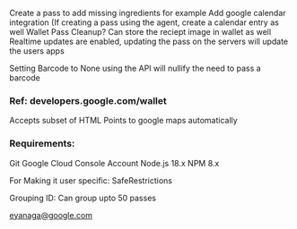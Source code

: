 Create a pass to add missing ingredients for example
Add google calendar integration (If creating a pass using the agent, create a calendar entry as well
Wallet Pass Cleanup?
Can store the reciept image in wallet as well
Realtime updates are enabled, updating the pass on the servers will update the users apps

Setting Barcode to None using the API will nullify the need to pass a barcode
### Ref: developers.google.com/wallet
Accepts subset of HTML
Points to google maps automatically


### Requirements:
Git
Google Cloud Console Account
Node.js 18.x
NPM 8.x



For Making it user specific: SafeRestrictions

Grouping ID: Can group upto 50 passes


eyanaga@google.com
